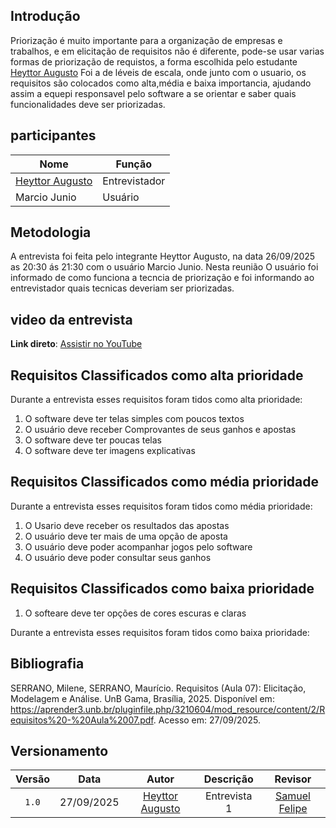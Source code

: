 ## Introdução


Priorização é muito importante para a organização de empresas e trabalhos, e em elicitação de requisitos não é diferente, pode-se usar varias formas de priorização de requistos, a forma escolhida pelo estudante [Heyttor Augusto](https://github.com/H3ytt0r62) Foi a de léveis de escala, onde junto com o usuario, os requisitos são colocados como alta,média e baixa importancia, ajudando assim a equepi responsavel pelo software a se orientar e saber quais funcionalidades deve ser priorizadas.


## participantes

| Nome | Função | 
|------|--------|
| [Heyttor Augusto](https://github.com/H3ytt0r62) | Entrevistador|
| Marcio Junio | Usuário |

## Metodologia 

A entrevista foi feita pelo integrante Heyttor Augusto, na data 26/09/2025 as 20:30 ás 21:30 com o usuário Marcio Junio. Nesta reunião O usuário foi informado de como funciona a tecncia de priorização e foi informando ao entrevistador quais tecnicas deveriam ser priorizadas.


## video da entrevista

**Link direto**: [Assistir no YouTube](https://youtu.be/nHej5ejaIK8?si=Ty05vTkvikcR1g4v)

## Requisitos Classificados como alta prioridade

Durante a entrevista esses requisitos foram tidos como alta prioridade:

1. O software deve ter telas simples com poucos textos
2. O usuário deve receber Comprovantes de seus ganhos e apostas
3. O software deve ter poucas telas
4. O software deve ter imagens explicativas

## Requisitos Classificados como média prioridade

Durante a entrevista esses requisitos foram tidos como média prioridade:

1. O Usario deve receber os resultados das apostas
2. O usuário deve ter mais de uma opção de aposta
3. O usuário deve poder acompanhar jogos pelo software
4. O usuário deve poder consultar seus ganhos

## Requisitos Classificados como baixa prioridade

1. O softeare deve ter opções de cores escuras e claras

Durante a entrevista esses requisitos foram tidos como baixa prioridade:

## Bibliografia 

SERRANO, Milene, SERRANO, Maurício. Requisitos (Aula 07): Elicitação, Modelagem e Análise. UnB Gama, Brasília, 2025. Disponível em: <https://aprender3.unb.br/pluginfile.php/3210604/mod_resource/content/2/Requisitos%20-%20Aula%2007.pdf>. Acesso em: 27/09/2025.

## Versionamento 

| Versão | Data       | Autor               | Descrição                                    | Revisor |
|:--------:|:------------:|:---------------------:|:----------------------------------------------:|:---------:|
| ``1.0``    | 27/09/2025 | [Heyttor Augusto](https://github.com/H3ytt0r62)     | Entrevista 1 | [Samuel Felipe](https://github.com/TerminaKng05) |